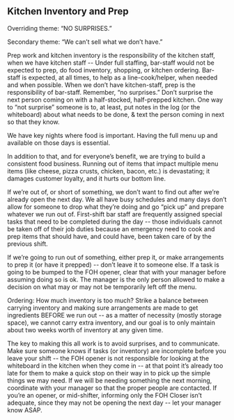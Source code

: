 ## Kitchen Inventory and Prep

Overriding theme:  “NO SURPRISES.”

Secondary theme:  “We can’t sell what we don’t have.”

Prep work and kitchen inventory is the responsibility of the kitchen staff, when we have kitchen staff -- Under full staffing, bar-staff would not be expected to prep, do food inventory, shopping, or kitchen ordering.  Bar-staff is expected, at all times, to help as a line-cook/helper, when needed and when possible.  When we don’t have kitchen-staff, prep is the responsibility of bar-staff.  Remember, “no surprises.”  Don’t surprise the next person coming on with a half-stocked, half-prepped kitchen.  One way to “not surprise” someone is to, at least, put notes in the log (or the whiteboard) about what needs to be done, & text the person coming in next so that they know.

We have key nights where food is important.  Having the full menu up and available on those days is essential.

In addition to that, and for everyone’s benefit, we are trying to build a consistent food business.  Running out of items that impact multiple menu items (like cheese, pizza crusts, chicken, bacon, etc.) is devastating; it damages customer loyalty, and it hurts our bottom line. 

If we’re out of, or short of something, we don’t want to find out after we’re already open the next day.  We all have busy schedules and many days don’t allow for someone to drop what they’re doing and go “pick up” and prepare whatever we run out of.  First-shift bar staff are frequently assigned special tasks that need to be completed during the day -- those individuals cannot be taken off of their job duties because an emergency need to cook and prep items that should have, and could have, been taken care of by the previous shift. 

If we’re going to run out of something, either prep it, or make arrangements to prep it (or have it prepped) -- don’t leave it to someone else.  If a task is going to be bumped to the FOH opener, clear that with your manager before assuming doing so is ok.   The manager is the only person allowed to make a decision on what may or may not be temporarily left off the menu.

Ordering:  How much inventory is too much?  Strike a balance between carrying inventory and making sure arrangements are made to get ingredients BEFORE we run out -- as a matter of necessity (mostly storage space), we cannot carry extra inventory, and our goal is to only maintain about two weeks worth of inventory at any given time.  

The key to making this all work is to avoid surprises, and to communicate.  Make sure someone knows if tasks (or inventory) are incomplete before you leave your shift -- the FOH opener is not responsible for looking at the whiteboard in the kitchen when they come in -- at that point it’s already too late for them to make a quick stop on their way in to pick up the simple things we may need.  If we will be needing something the next morning, coordinate with your manager so that the proper people are contacted.  If you’re an opener, or mid-shifter, informing only the FOH Closer isn’t adequate, since they may not be opening the next day -- let your manager know ASAP.  



